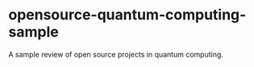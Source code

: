 # opensource-quantum-computing-sample
A sample review of open source projects in quantum computing.
